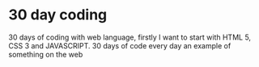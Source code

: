 # 30 day coding
30 days of coding with web language, firstly I want to start with HTML 5, CSS 3 and JAVASCRIPT. 30 days of code every day an example of something on the web
